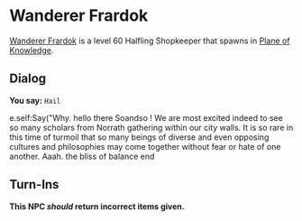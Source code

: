 # Wanderer Frardok



[Wanderer Frardok](/npc/202217) is a level 60 Halfling Shopkeeper that spawns in [Plane of Knowledge](/zone/202).



## Dialog

**You say:** `Hail`



e.self:Say("Why. hello there Soandso ! We are most excited indeed to see so many scholars from Norrath gathering within our city walls. It is so rare in this time of turmoil that so many beings of diverse and even opposing cultures and philosophies may come together without fear or hate of one another. Aaah. the bliss of balance 
end



## Turn-Ins



**This NPC *should* return incorrect items given.**





